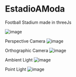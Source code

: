 # EstadioAModa
Football Stadium made in threeJs


![image](https://user-images.githubusercontent.com/89932297/198267461-afbc4217-a175-479f-ab1a-45257c4eda1e.png)

Perspective Camera
![image](https://user-images.githubusercontent.com/89932297/198267565-3cc43aa8-1d7a-4a44-b50b-887c5744e038.png)

Orthographic Camera
![image](https://user-images.githubusercontent.com/89932297/198267599-546eea0f-2a32-4b95-b545-a379a8482af1.png)

Ambient Light
![image](https://user-images.githubusercontent.com/89932297/198267700-01d4e508-b1e1-4aa9-90be-6fdbc32f6b9e.png)

Point Light
![image](https://user-images.githubusercontent.com/89932297/198267735-57beee6b-589d-4d4b-8beb-7ebcdd3eae21.png)
